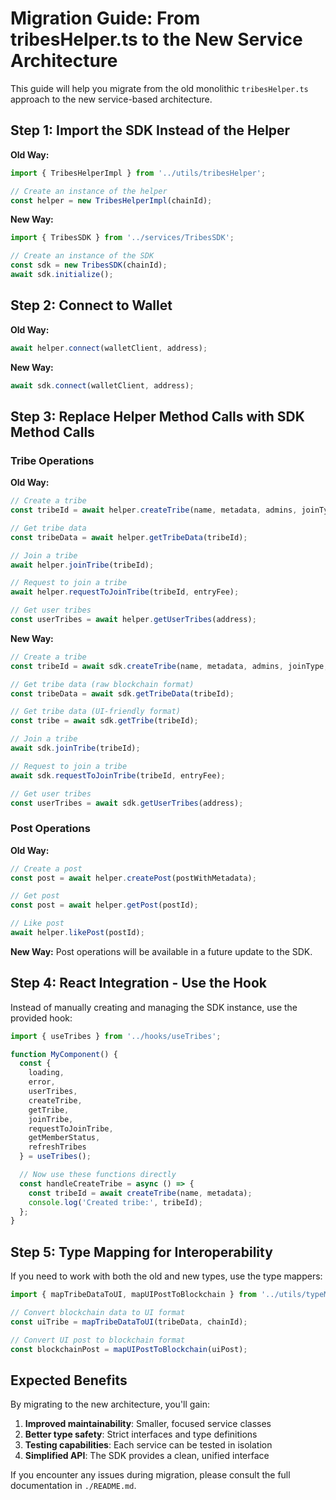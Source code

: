 # Migration Guide: From tribesHelper.ts to the New Service Architecture

This guide will help you migrate from the old monolithic `tribesHelper.ts` approach to the new service-based architecture.

## Step 1: Import the SDK Instead of the Helper

**Old Way:**
```typescript
import { TribesHelperImpl } from '../utils/tribesHelper';

// Create an instance of the helper
const helper = new TribesHelperImpl(chainId);
```

**New Way:**
```typescript
import { TribesSDK } from '../services/TribesSDK';

// Create an instance of the SDK
const sdk = new TribesSDK(chainId);
await sdk.initialize();
```

## Step 2: Connect to Wallet

**Old Way:**
```typescript
await helper.connect(walletClient, address);
```

**New Way:**
```typescript
await sdk.connect(walletClient, address);
```

## Step 3: Replace Helper Method Calls with SDK Method Calls

### Tribe Operations

**Old Way:**
```typescript
// Create a tribe
const tribeId = await helper.createTribe(name, metadata, admins, joinType, entryFee, nftRequirements);

// Get tribe data
const tribeData = await helper.getTribeData(tribeId);

// Join a tribe
await helper.joinTribe(tribeId);

// Request to join a tribe
await helper.requestToJoinTribe(tribeId, entryFee);

// Get user tribes
const userTribes = await helper.getUserTribes(address);
```

**New Way:**
```typescript
// Create a tribe
const tribeId = await sdk.createTribe(name, metadata, admins, joinType, entryFee, nftRequirements);

// Get tribe data (raw blockchain format)
const tribeData = await sdk.getTribeData(tribeId);

// Get tribe data (UI-friendly format)
const tribe = await sdk.getTribe(tribeId);

// Join a tribe
await sdk.joinTribe(tribeId);

// Request to join a tribe
await sdk.requestToJoinTribe(tribeId, entryFee);

// Get user tribes
const userTribes = await sdk.getUserTribes(address);
```

### Post Operations

**Old Way:**
```typescript
// Create a post
const post = await helper.createPost(postWithMetadata);

// Get post
const post = await helper.getPost(postId);

// Like post
await helper.likePost(postId);
```

**New Way:**
Post operations will be available in a future update to the SDK.

## Step 4: React Integration - Use the Hook

Instead of manually creating and managing the SDK instance, use the provided hook:

```typescript
import { useTribes } from '../hooks/useTribes';

function MyComponent() {
  const { 
    loading, 
    error, 
    userTribes, 
    createTribe,
    getTribe,
    joinTribe,
    requestToJoinTribe,
    getMemberStatus,
    refreshTribes
  } = useTribes();

  // Now use these functions directly
  const handleCreateTribe = async () => {
    const tribeId = await createTribe(name, metadata);
    console.log('Created tribe:', tribeId);
  };
}
```

## Step 5: Type Mapping for Interoperability

If you need to work with both the old and new types, use the type mappers:

```typescript
import { mapTribeDataToUI, mapUIPostToBlockchain } from '../utils/typeMappers';

// Convert blockchain data to UI format
const uiTribe = mapTribeDataToUI(tribeData, chainId);

// Convert UI post to blockchain format
const blockchainPost = mapUIPostToBlockchain(uiPost);
```

## Expected Benefits

By migrating to the new architecture, you'll gain:

1. **Improved maintainability**: Smaller, focused service classes
2. **Better type safety**: Strict interfaces and type definitions
3. **Testing capabilities**: Each service can be tested in isolation
4. **Simplified API**: The SDK provides a clean, unified interface

If you encounter any issues during migration, please consult the full documentation in `./README.md`. 